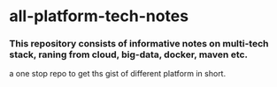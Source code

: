 # all-platform-tech-notes

### This repository consists of informative notes on multi-tech stack, raning from cloud, big-data, docker, maven etc.
a one stop repo to get ths gist of different platform in short.

